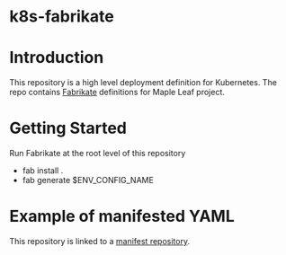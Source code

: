 # k8s-fabrikate

# Introduction 
This repository is a high level deployment definition for Kubernetes. The repo contains [Fabrikate](https://github.com/microsoft/fabrikate) definitions for Maple Leaf project.

# Getting Started

Run Fabrikate at the root level of this repository

* fab install .
* fab generate $ENV_CONFIG_NAME

# Example of manifested YAML

This repository is linked to a [manifest repository](https://github.com/mfamador/k8s-gitops).
